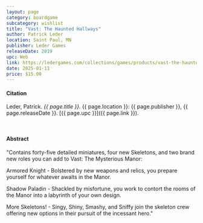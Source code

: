 ```yaml
---
layout: page
category: boardgame
subcategory: wishlist
title: "Vast: The Haunted Hallways"
author: Patrick Leder
location: Saint Paul, MN
publisher: Leder Games
releaseDate: 2019
upc: Web
link: https://ledergames.com/collections/games/products/vast-the-haunted-hallways
date: 2025-01-11
price: $15.00
---
```


#### Citation

Leder, Patrick. *{{ page.title }}.* {{ page.location }}: {{ page.publisher }}, {{ page.releaseDate }}. [{{ page.upc }}]({{ page.link }}).

<br>


#### Abstract

"Contains forty-five detailed miniatures, four new Skeletons, and two brand new roles you can add to Vast: The Mysterious Manor:

Armored Knight - Bolstered by new weapons and relics, you prepare yourself for whatever awaits in the Manor.

Shadow Paladin - Shackled by misfortune, you work to contort the rooms of the Manor into a labyrinth of your own design.

More Skeletons! - Singy, Shiny, Smashy, and Sniffy join the skeleton crew offering new options in their pursuit of the incessant hero."
